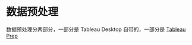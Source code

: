 # 数据预处理

数据预处理分两部分，一部分是 Tableau Desktop 自带的，一部分是 [Tableau Prep](https://www.tableau.com/zh-cn/get-prep)


